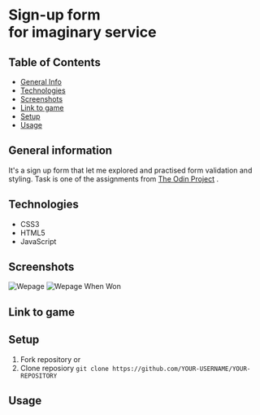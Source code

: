 # Sign-up form <br />for imaginary service

## Table of Contents
* [General Info](#general-information)
* [Technologies](#technologies)
* [Screenshots](#screenshots)
* [Link to game](#link-to-game)
* [Setup](#setup)
* [Usage](#usage)


## General information
It's a sign up form that let me explored and practised form validation and styling. Task is one of the assignments from [The Odin Project](https://www.theodinproject.com/lessons/node-path-intermediate-html-and-css-sign-up-form) .

## Technologies
* CSS3
* HTML5
* JavaScript

## Screenshots
![Wepage](./images/)
![Wepage When Won](./images/)

## Link to game


## Setup

1. Fork repository 
or
2. Clone reposiory
   `git clone https://github.com/YOUR-USERNAME/YOUR-REPOSITORY`

## Usage

